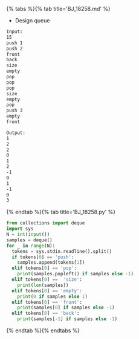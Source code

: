 {% tabs %}{% tab title='BJ_18258.md' %}

* Design queue

```txt
Input:
15
push 1
push 2
front
back
size
empty
pop
pop
pop
size
empty
pop
push 3
empty
front

Output:
1
2
2
0
1
2
-1
0
1
-1
0
3
```

{% endtab %}{% tab title='BJ_18258.py' %}

```py
from collections import deque
import sys
N = int(input())
samples = deque()
for _ in range(N):
  tokens = sys.stdin.readline().split()
  if tokens[0] == 'push':
    samples.append(tokens[1])
  elif tokens[0] == 'pop':
    print(samples.popleft() if samples else -1)
  elif tokens[0] ==  'size':
    print(len(samples))
  elif tokens[0] == 'empty':
    print(0 if samples else 1)
  elif tokens[0] == 'front':
    print(samples[0] if samples else -1)
  elif tokens[0] == 'back':
    print(samples[-1] if samples else -1)
```

{% endtab %}{% endtabs %}
